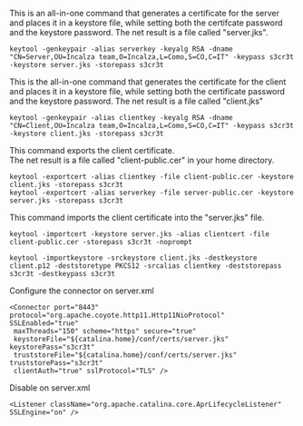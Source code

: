 This is an all-in-one command that generates a certificate for the server and places it in a keystore file, while setting both the certifcate password and the keystore password.
The net result is a file called "server.jks". 

```
keytool -genkeypair -alias serverkey -keyalg RSA -dname "CN=Server,OU=Incalza team,O=Incalza,L=Como,S=CO,C=IT" -keypass s3cr3t -keystore server.jks -storepass s3cr3t
```

This is the all-in-one command that generates the certificate for the client and places it in a keystore file, while setting both the certificate password and the keystore password.
The net result is a file called "client.jks"

```
keytool -genkeypair -alias clientkey -keyalg RSA -dname "CN=Client,OU=Incalza team,O=Incalza,L=Como,S=CO,C=IT" -keypass s3cr3t -keystore client.jks -storepass s3cr3t
```

This command exports the client certificate.  
The net result is a file called "client-public.cer" in your home directory.

```
keytool -exportcert -alias clientkey -file client-public.cer -keystore client.jks -storepass s3cr3t 
keytool -exportcert -alias serverkey -file server-public.cer -keystore server.jks -storepass s3cr3t
```

This command imports the client certificate into the "server.jks" file.

```
keytool -importcert -keystore server.jks -alias clientcert -file client-public.cer -storepass s3cr3t -noprompt
```

```
keytool -importkeystore -srckeystore client.jks -destkeystore client.p12 -deststoretype PKCS12 -srcalias clientkey -deststorepass s3cr3t -destkeypass s3cr3t
```

Configure the connector on server.xml
```
<Connector port="8443" protocol="org.apache.coyote.http11.Http11NioProtocol" SSLEnabled="true"
 maxThreads="150" scheme="https" secure="true"
 keystoreFile="${catalina.home}/conf/certs/server.jks" keystorePass="s3cr3t"
 truststoreFile="${catalina.home}/conf/certs/server.jks" truststorePass="s3cr3t"
 clientAuth="true" sslProtocol="TLS" />
```

Disable on server.xml	    
```       
<Listener className="org.apache.catalina.core.AprLifecycleListener" SSLEngine="on" />
```